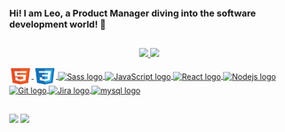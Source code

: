 ### Hi! I am Leo, a Product Manager diving into the software development world! 👋


<br>
<div align="center">
  <a href="https://github.com/leo-sn">
  <img height="170em" src="https://github-readme-stats.vercel.app/api?username=leo-sn&show_icons=true&theme=dark&include_all_commits=true&count_private=true"/>
  <img height="170em" src="https://github-readme-stats.vercel.app/api/top-langs/?username=leo-sn&layout=compact&langs_count=7&theme=dark"/>
</div>
<br>
  <div>
    <img align="center" alt="HTML logo" height="30" width="40" src="https://raw.githubusercontent.com/devicons/devicon/master/icons/html5/html5-original.svg">
    <img align="center" alt="CSS logo" height="30" width="40" src="https://raw.githubusercontent.com/devicons/devicon/master/icons/css3/css3-original.svg">
    <img align="center" alt="Sass logo" height="30" width="40"src="https://cdn.jsdelivr.net/gh/devicons/devicon/icons/sass/sass-original.svg">
    <img align="center" alt="JavaScript logo" height="30" width="40" src="https://cdn.jsdelivr.net/gh/devicons/devicon/icons/javascript/javascript-original.svg">
    <img align="center" alt="React logo" height="30" width="40"src="https://cdn.jsdelivr.net/gh/devicons/devicon/icons/react/react-original.svg">
    <img align="center" alt="Nodejs logo" height="30" width="40"src="https://cdn.jsdelivr.net/gh/devicons/devicon/icons/nodejs/nodejs-original.svg">
    <img align="center" alt="Git logo" height="30" width="40"src="https://cdn.jsdelivr.net/gh/devicons/devicon/icons/git/git-original.svg">
    <img align="center" alt="Jira logo" height="30" width="40"src="https://cdn.jsdelivr.net/gh/devicons/devicon/icons/jira/jira-original.svg">
    <img align="center" alt="mysql logo" height="30" width="40"src="https://cdn.jsdelivr.net/gh/devicons/devicon/icons/mysql/mysql-original.svg">
  </div>
<br>
<br>
 <div>
  <a href = "mailto:snasc.leonardo@gmail.com"><img src="https://img.shields.io/badge/-Gmail-%23333?style=for-the-badge&logo=gmail&logoColor=white" target="_blank"></a>
   <a href="https://www.linkedin.com/in/leonardosn/" target="_blank"><img src="https://img.shields.io/badge/-LinkedIn-%230077B5?style=for-the-badge&logo=linkedin&logoColor=white" target="_blank"></a> 
 </div>
